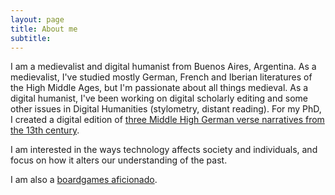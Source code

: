 ```yaml
---
layout: page
title: About me
subtitle: 
---
```


I am a medievalist and digital humanist from Buenos Aires, Argentina. As a medievalist, I've studied mostly German, French and Iberian literatures of the High Middle Ages, but I'm passionate about all things medieval. As a digital humanist, I've been working on digital scholarly editing and some other issues in Digital Humanities (stylometry, distant reading). For my PhD, I created a digital edition of [three Middle High German verse narratives from the 13th century](http://kvwdigital.000webhostapp.com/). 

I am interested in the ways technology affects society and individuals, and focus on how it alters our understanding of the past.

I am also a [boardgames aficionado](https://boardgamegeek.com/user/GusRiva).
